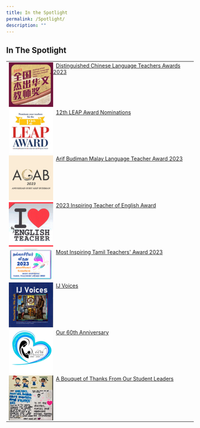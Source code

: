 ```yaml
---
title: In the Spotlight
permalink: /Spotlight/
description: ""
---
```

## In The Spotlight



|                                              |                                              |
|----------------------------------------------|----------------------------------------------|
| <img style="width: 25%;" src="/images/2023DistinguishedCLteacheraward.jpg" align="left">&nbsp; [Distinguished Chinese Language Teachers Awards 2023](https://www.gevme.com/dclta2023)                              | 
| <img style="width: 25%;" src="/images/2023LeapAward.jpg" align="left">&nbsp; [12th LEAP Award Nominations](https://www.shhk.com.sg/newsroom/12th-leap-award-nominations-now-open/)                              | 
| <img style="width: 25%;" src="/images/2023%20AGAB.png" align="left">&nbsp; [Arif Budiman Malay Language Teacher Award 2023](/2023agab/)                              | 
| <img style="width: 25%;" src="/images/2023inspiringengtchr_thumb.jpg" align="left">&nbsp; [2023 Inspiring Teacher of English Award](/2023inspiringteacherofenglishaward/)                              | 
| <img style="width: 25%;" src="/images/2023_MITT_thumbnail.png" align="left">&nbsp; [Most Inspiring Tamil Teachers' Award 2023](/MITT2023/)                              | 
| <img style="width: 25%;" src="/images/IJ%20Voices.png" align="left">&nbsp; [IJ Voices](/Spotlight/IJ-VOICES)                              | |
| <img style="width: 25%;" src="/images/60thAnniversary.png" align="left">&nbsp;    [Our 60th Anniversary](https://staging.d1qu38ykr1wc9w.amplifyapp.com/school-experience/60th-Anniversary/)                         |
| <img style="width: 25%;" src="/images/Bounquet.jpeg" align="left">&nbsp; [A Bouquet of Thanks From Our Student Leaders](/Spotlight/Bonquet/) |